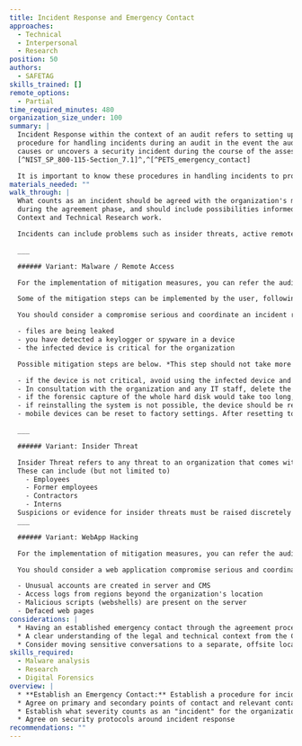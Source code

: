```yaml
---
title: Incident Response and Emergency Contact
approaches:
  - Technical
  - Interpersonal
  - Research
position: 50
authors:
  - SAFETAG
skills_trained: []
remote_options:
  - Partial
time_required_minutes: 480
organization_size_under: 100
summary: |
  Incident Response within the context of an audit refers to setting up a
  procedure for handling incidents during an audit in the event the auditor
  causes or uncovers a security incident during the course of the assessment.
  [^NIST_SP_800-115-Section_7.1]^,^[^PETS_emergency_contact]

  It is important to know these procedures in handling incidents to protect data integrity and create an audit trail to be used for investigation and collection of information.
materials_needed: ""
walk_through: |
  What counts as an incident should be agreed with the organization's management
  during the agreement phase, and should include possibilities informed by the
  Context and Technical Research work.

  Incidents can include problems such as insider threats, active remote access malware systems, or the discovery of physical surveillance of the office, as well as many other possibilities.  The auditor must use their best judgement along the SAFETAG Auditor Code of Conduct, their agreement with the organization, personal ethics, legal responsibilities, and balance this in the frame of the organization's context, capacity, and the need to in good faith gain the trust of the staff of the organization to fulfil a successful audit.

  ___

  ###### Variant: Malware / Remote Access

  For the implementation of mitigation measures, you can refer the auditees to a third party. This may be the organization's IT staff, a rapid response helpline, a malware researcher, etc.

  Some of the mitigation steps can be implemented by the user, following the instructions included in the Rapid Response Network's [Digital First Aid Kit](https://digitalfirstaid.org/en/topics/device-acting-suspiciously/).

  You should consider a compromise serious and coordinate an incident response if any of the following is happening:

  - files are being leaked
  - you have detected a keylogger or spyware in a device
  - the infected device is critical for the organization

  Possible mitigation steps are below. *This step should not take more than 2 hours, and the auditor should coordinate the response, rather than carry it out themselves.* The auditor should keep in mind the organization's capacity and be extremely careful when reformatting devices, as there may be critical programs which the organization does not have the installation media / license keys for any more, or critical data on the disk which did not come up in other discussions. Check to see if the organization has trustworthy operating system installation media and license keys. In almost every situation, these mitigations should be done post-audit so as to ensure the audit itself has time to complete and be thorough.

  - if the device is not critical, avoid using the infected device and disable its ability to access the network until a thorough investigation has been completed
  - In consultation with the organization and any IT staff, delete the hard disk content and reinstall the system
  - if the forensic capture of the whole hard disk would take too long, and an investigation is needed, the hard disk can be replaced (See the [Advanced Threats Method](https://safetag.org/methods/advanced_threat) for further guidance)
  - if reinstalling the system is not possible, the device should be replaced
  - mobile devices can be reset to factory settings. After resetting to factory settings, make sure any app or data recovery is not including potential compromise vectors, such as browser extensions, malicious applications, etc.

  ___

  ###### Variant: Insider Threat

  Insider Threat refers to any threat to an organization that comes within or inside the organization.
  These can include (but not limited to)
    - Employees
    - Former employees
    - Contractors
    - Interns
  Suspicions or evidence for insider threats must be raised discretely with organisational management through the audit contact person.
  ___

  ###### Variant: WebApp Hacking

  For the implementation of mitigation measures, you can refer the auditees to a third party. This may be the organization's IT staff, hosting service provider, a rapid response helpline, a digital forensic expert, etc.

  You should consider a web application compromise serious and coordinate an incident response if any of the following is happening:

  - Unusual accounts are created in server and CMS
  - Access logs from regions beyond the organization's location
  - Malicious scripts (webshells) are present on the server
  - Defaced web pages
considerations: |
  * Having an established emergency contact through the agreement process is critical
  * A clear understanding of the legal and technical context from the Context Research method will be critical in choosing how to proceed.
  * Consider moving sensitive conversations to a separate, offsite location.
skills_required:
  - Malware analysis
  - Research
  - Digital Forensics
overview: |
  * **Establish an Emergency Contact:** Establish a procedure for incident handling and an emergency contact in the event that the auditor causes or uncovers an incident during the course of the assessment. [^NIST_SP_800-115-Section_7.1]^,^[^PETS_emergency_contact]
  * Agree on primary and secondary points of contact and relevant contact information
  * Establish what severity counts as an "incident" for the organization
  * Agree on security protocols around incident response
recommendations: ""
---
```

